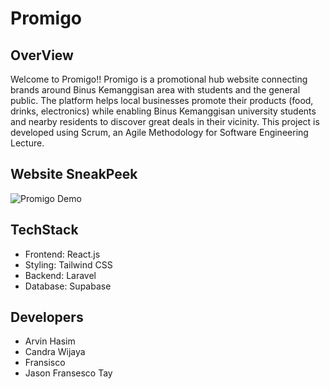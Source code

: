 # Promigo

## OverView
Welcome to Promigo!! Promigo is a promotional hub website connecting brands around Binus Kemanggisan area with students and the general public. The platform helps local businesses promote their products (food, drinks, electronics) while enabling Binus Kemanggisan university students and nearby residents to discover great deals in their vicinity. This project is developed using Scrum, an Agile Methodology for Software Engineering Lecture.

## Website SneakPeek
![Promigo Demo](https://media4.giphy.com/media/v1.Y2lkPTc5MGI3NjExeXowcXpvZDF3dWlxazB5NHJvZ2Fyc3RzcjY2Ym80Y3hubGJsMnh1YSZlcD12MV9pbnRlcm5hbF9naWZfYnlfaWQmY3Q9Zw/5nc5xpPx9ZfzCwAGRP/giphy.gif)

## TechStack
- Frontend: React.js
- Styling: Tailwind CSS
- Backend: Laravel
- Database: Supabase

## Developers
- Arvin Hasim
- Candra Wijaya
- Fransisco
- Jason Fransesco Tay
